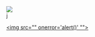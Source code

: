<img src="../../../../r89shi/r89shi.github.io/blob/master/140.gifs?raw=true">

<div dir="&omicron;" &omicron;nclick='alert()'>j&Tab;</div><a href=""/>

<img src=&quot;"&NewLine; onerror='alert()' &NewLine;"&quot;>
